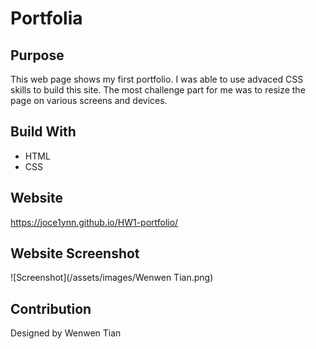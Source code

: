 # Portfolia

## Purpose
This web page shows my first portfolio. I was able to use advaced CSS skills to build this site. The most challenge part for me was to resize the page on various screens and devices.

## Build With
* HTML
* CSS

## Website
https://joce1ynn.github.io/HW1-portfolio/

## Website Screenshot
![Screenshot](/assets/images/Wenwen Tian.png)

## Contribution
Designed by Wenwen Tian